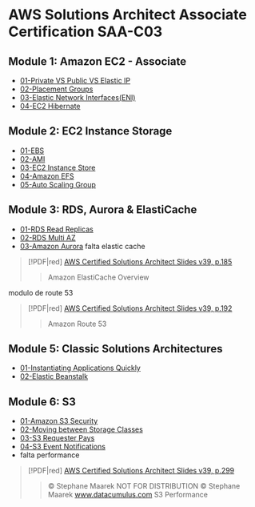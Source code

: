 # AWS Solutions Architect Associate Certification SAA-C03

## Module 1: Amazon EC2 - Associate
- [01-Private VS Public VS Elastic IP](AWS/AWS%20Solutions%20Architect%20Associate%20Certification%20SAA-C03/01-EC2/01-Private%20VS%20Public%20VS%20Elastic%20IP.md)
- [02-Placement Groups](AWS/AWS%20Solutions%20Architect%20Associate%20Certification%20SAA-C03/01-EC2/02-Placement%20Groups.md)
- [03-Elastic Network Interfaces(ENI)](AWS/AWS%20Solutions%20Architect%20Associate%20Certification%20SAA-C03/01-EC2/03-Elastic%20Network%20Interfaces(ENI).md)
- [04-EC2 Hibernate](AWS/AWS%20Solutions%20Architect%20Associate%20Certification%20SAA-C03/01-EC2/04-EC2%20Hibernate.md)

## Module 2: EC2 Instance Storage
- [01-EBS](AWS/AWS%20Solutions%20Architect%20Associate%20Certification%20SAA-C03/02-EC2%20Instance%20Storage/01-EBS.md)
- [02-AMI](AWS/AWS%20Solutions%20Architect%20Associate%20Certification%20SAA-C03/02-EC2%20Instance%20Storage/02-AMI.md)
- [03-EC2 Instance Store](AWS/AWS%20Solutions%20Architect%20Associate%20Certification%20SAA-C03/02-EC2%20Instance%20Storage/03-EC2%20Instance%20Store.md)
- [04-Amazon EFS](AWS/AWS%20Solutions%20Architect%20Associate%20Certification%20SAA-C03/02-EC2%20Instance%20Storage/04-Amazon%20EFS.md)
- [05-Auto Scaling Group](AWS/AWS%20Solutions%20Architect%20Associate%20Certification%20SAA-C03/02-EC2%20Instance%20Storage/05-Auto%20Scaling%20Group.md)

## Module 3: RDS, Aurora & ElastiCache
- [01-RDS Read Replicas](AWS/AWS%20Solutions%20Architect%20Associate%20Certification%20SAA-C03/03-RDS,%20Aurora%20&%20ElastiCache/01-RDS%20Read%20Replicas.md)
- [02-RDS Multi AZ](AWS/AWS%20Solutions%20Architect%20Associate%20Certification%20SAA-C03/03-RDS,%20Aurora%20&%20ElastiCache/02-RDS%20Multi%20AZ.md)
- [03-Amazon Aurora](AWS/AWS%20Solutions%20Architect%20Associate%20Certification%20SAA-C03/03-RDS,%20Aurora%20&%20ElastiCache/03-Amazon%20Aurora.md)
falta elastic cache
> [!PDF|red] [AWS Certified Solutions Architect Slides v39, p.185](AWS/Slides/AWS%20Certified%20Solutions%20Architect%20Slides%20v39.pdf#page=185&selection=8,0,8,27&color=red)
> > Amazon ElastiCache Overview
> 
> 


modulo de route 53
> [!PDF|red] [AWS Certified Solutions Architect Slides v39, p.192](AWS/Slides/AWS%20Certified%20Solutions%20Architect%20Slides%20v39.pdf#page=192&selection=8,0,8,15&color=red)
> > Amazon Route 53
> 
> 

## Module 5: Classic Solutions Architectures
- [01-Instantiating Applications Quickly](AWS/AWS%20Solutions%20Architect%20Associate%20Certification%20SAA-C03/05-Classic%20Solutions%20Architecture/01-Instantiating%20Applications%20Quickly.md)
- [02-Elastic Beanstalk](AWS/AWS%20Solutions%20Architect%20Associate%20Certification%20SAA-C03/05-Classic%20Solutions%20Architecture/02-Elastic%20Beanstalk.md)

## Module 6: S3
- [01-Amazon S3 Security](AWS/AWS%20Solutions%20Architect%20Associate%20Certification%20SAA-C03/06-Amazon%20S3/01-Amazon%20S3%20Security.md)
- [02-Moving between Storage Classes](AWS/AWS%20Solutions%20Architect%20Associate%20Certification%20SAA-C03/06-Amazon%20S3/02-Moving%20between%20Storage%20Classes.md)
- [03-S3 Requester Pays](AWS/AWS%20Solutions%20Architect%20Associate%20Certification%20SAA-C03/06-Amazon%20S3/03-S3%20Requester%20Pays.md)
- [04-S3 Event Notifications](AWS/AWS%20Solutions%20Architect%20Associate%20Certification%20SAA-C03/06-Amazon%20S3/04-S3%20Event%20Notifications.md)
- falta performance
> [!PDF|red] [AWS Certified Solutions Architect Slides v39, p.299](AWS/Slides/AWS%20Certified%20Solutions%20Architect%20Slides%20v39.pdf#page=299&selection=0,17,8,14&color=red)
> > © Stephane Maarek NOT FOR DISTRIBUTION © Stephane Maarek www.datacumulus.com S3 Performance



